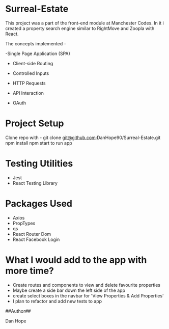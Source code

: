 # Surreal-Estate

This project was a part of the front-end module at Manchester Codes. In it i created a property search engine similar to RightMove and Zoopla with React. 

The concepts implemented - 

-Single Page Application (SPA)

- Client-side Routing

- Controlled Inputs

- HTTP Requests

- API Interaction

- OAuth

# Project Setup

Clone repo with - git clone git@github.com:DanHope90/Surreal-Estate.git
npm install 
npm start to run app

# Testing Utilities

- Jest
- React Testing Library

# Packages Used

- Axios
- PropTypes
- qs
- React Router Dom 
- React Facebook Login 

# What I would add to the app with more time?

- Create routes and components to view and delete favourite properties 
- Maybe create a side bar down the left side of the app 
- create select boxes in the navbar for 'View Properties & Add Properties'
- I plan to refactor and add new tests to app 

##Author##

Dan Hope






